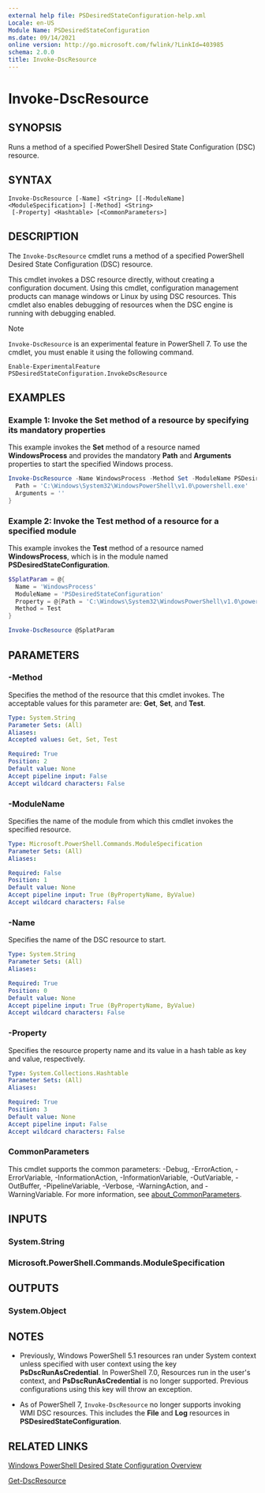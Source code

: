 ```yaml
---
external help file: PSDesiredStateConfiguration-help.xml
Locale: en-US
Module Name: PSDesiredStateConfiguration
ms.date: 09/14/2021
online version: http://go.microsoft.com/fwlink/?LinkId=403985
schema: 2.0.0
title: Invoke-DscResource
---
```


# Invoke-DscResource

## SYNOPSIS
Runs a method of a specified PowerShell Desired State Configuration (DSC) resource.

## SYNTAX

```
Invoke-DscResource [-Name] <String> [[-ModuleName] <ModuleSpecification>] [-Method] <String>
 [-Property] <Hashtable> [<CommonParameters>]
```

## DESCRIPTION

The `Invoke-DscResource` cmdlet runs a method of a specified PowerShell Desired State Configuration
(DSC) resource.

This cmdlet invokes a DSC resource directly, without creating a configuration document. Using this
cmdlet, configuration management products can manage windows or Linux by using DSC resources. This
cmdlet also enables debugging of resources when the DSC engine is running with debugging enabled.

> [!NOTE]
> `Invoke-DscResource` is an experimental feature in PowerShell 7. To use the cmdlet, you must
> enable it using the following command.
>
> `Enable-ExperimentalFeature PSDesiredStateConfiguration.InvokeDscResource`

## EXAMPLES

### Example 1: Invoke the Set method of a resource by specifying its mandatory properties

This example invokes the **Set** method of a resource named **WindowsProcess** and provides the
mandatory **Path** and **Arguments** properties to start the specified Windows process.

```powershell
Invoke-DscResource -Name WindowsProcess -Method Set -ModuleName PSDesiredStateConfiguration -Property @{
  Path = 'C:\Windows\System32\WindowsPowerShell\v1.0\powershell.exe'
  Arguments = ''
}
```

### Example 2: Invoke the Test method of a resource for a specified module

This example invokes the **Test** method of a resource named **WindowsProcess**, which is in the
module named **PSDesiredStateConfiguration**.

```powershell
$SplatParam = @{
  Name = 'WindowsProcess'
  ModuleName = 'PSDesiredStateConfiguration'
  Property = @{Path = 'C:\Windows\System32\WindowsPowerShell\v1.0\powershell.exe'; Arguments = ''}
  Method = Test
}

Invoke-DscResource @SplatParam
```

## PARAMETERS

### -Method

Specifies the method of the resource that this cmdlet invokes. The acceptable values for this
parameter are: **Get**, **Set**, and **Test**.

```yaml
Type: System.String
Parameter Sets: (All)
Aliases:
Accepted values: Get, Set, Test

Required: True
Position: 2
Default value: None
Accept pipeline input: False
Accept wildcard characters: False
```

### -ModuleName

Specifies the name of the module from which this cmdlet invokes the specified resource.

```yaml
Type: Microsoft.PowerShell.Commands.ModuleSpecification
Parameter Sets: (All)
Aliases:

Required: False
Position: 1
Default value: None
Accept pipeline input: True (ByPropertyName, ByValue)
Accept wildcard characters: False
```

### -Name

Specifies the name of the DSC resource to start.

```yaml
Type: System.String
Parameter Sets: (All)
Aliases:

Required: True
Position: 0
Default value: None
Accept pipeline input: True (ByPropertyName, ByValue)
Accept wildcard characters: False
```

### -Property

Specifies the resource property name and its value in a hash table as key and value, respectively.

```yaml
Type: System.Collections.Hashtable
Parameter Sets: (All)
Aliases:

Required: True
Position: 3
Default value: None
Accept pipeline input: False
Accept wildcard characters: False
```

### CommonParameters

This cmdlet supports the common parameters: -Debug, -ErrorAction, -ErrorVariable,
-InformationAction, -InformationVariable, -OutVariable, -OutBuffer, -PipelineVariable, -Verbose,
-WarningAction, and -WarningVariable. For more information, see
[about_CommonParameters](https://go.microsoft.com/fwlink/?LinkID=113216).

## INPUTS

### System.String

### Microsoft.PowerShell.Commands.ModuleSpecification

## OUTPUTS

### System.Object

## NOTES

- Previously, Windows PowerShell 5.1 resources ran under System context unless specified with user
context using the key **PsDscRunAsCredential**. In PowerShell 7.0, Resources run in the user's
context, and **PsDscRunAsCredential** is no longer supported. Previous configurations using this key
will throw an exception.

- As of PowerShell 7, `Invoke-DscResource` no longer supports invoking WMI DSC resources. This
  includes the **File** and **Log** resources in **PSDesiredStateConfiguration**.

## RELATED LINKS

[Windows PowerShell Desired State Configuration Overview](/powershell/scripting/dsc/overview/dscforengineers)

[Get-DscResource](Get-DscResource.md)
